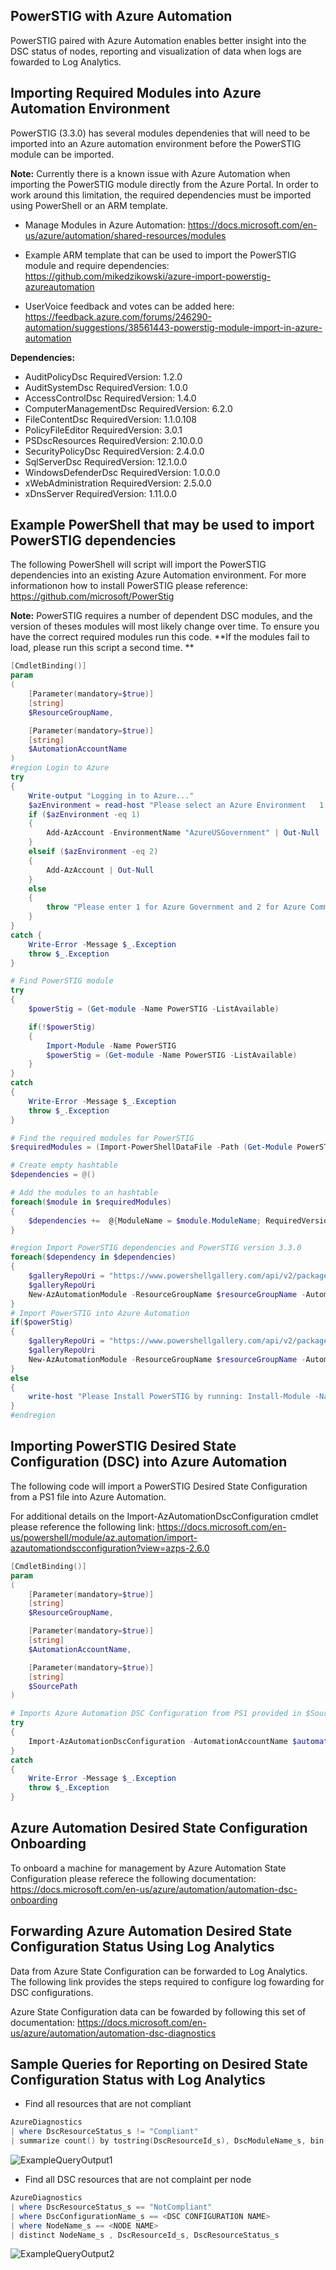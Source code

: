 ## PowerSTIG with Azure Automation
PowerSTIG paired with Azure Automation enables better insight into the DSC status of nodes, reporting and visualization of data when logs are fowarded to Log Analytics. 

## Importing Required Modules into Azure Automation Environment 
PowerSTIG (3.3.0) has several modules dependenies that will need to be imported into an Azure automation environment before the PowerSTIG module can be imported. 

**Note:** Currently there is a known issue with Azure Automation when importing the PowerSTIG module directly from the Azure Portal. In order to work around this limitation, the required dependencies must be imported using PowerShell or an ARM template. 

* Manage Modules in Azure Automation: https://docs.microsoft.com/en-us/azure/automation/shared-resources/modules

* Example ARM template that can be used to import the PowerSTIG module and require dependencies:  https://github.com/mikedzikowski/azure-import-powerstig-azureautomation   

* UserVoice feedback and votes can be added here:  https://feedback.azure.com/forums/246290-automation/suggestions/38561443-powerstig-module-import-in-azure-automation 

**Dependencies:** 
* AuditPolicyDsc RequiredVersion: 1.2.0
* AuditSystemDsc  RequiredVersion: 1.0.0
* AccessControlDsc RequiredVersion: 1.4.0
* ComputerManagementDsc RequiredVersion: 6.2.0
* FileContentDsc RequiredVersion: 1.1.0.108
* PolicyFileEditor RequiredVersion: 3.0.1
* PSDscResources RequiredVersion: 2.10.0.0
* SecurityPolicyDsc RequiredVersion: 2.4.0.0
* SqlServerDsc RequiredVersion: 12.1.0.0
* WindowsDefenderDsc RequiredVersion: 1.0.0.0
* xWebAdministration RequiredVersion: 2.5.0.0
* xDnsServer RequiredVersion: 1.11.0.0

## Example PowerShell that may be used to import PowerSTIG dependencies

The following PowerShell will script will import the PowerSTIG dependencies into an existing Azure Automation environment. For more informationon how to install PowerSTIG please reference: https://github.com/microsoft/PowerStig 

**Note:** PowerSTIG requires a number of dependent DSC modules, and the version of theses modules will most likely change over time.  To ensure you have the correct required modules run this code. **If the modules fail to load, please run this script a second time. **

```powershell
[CmdletBinding()] 
param 
(  
    [Parameter(mandatory=$true)]
    [string]
    $ResourceGroupName,

    [Parameter(mandatory=$true)]
    [string]
    $AutomationAccountName
) 
#region Login to Azure
try
{
    Write-output "Logging in to Azure..." 
    $azEnvironment = read-host "Please select an Azure Environment   1: Azure Government  or  2: Azure Commercial"
    if ($azEnvironment -eq 1)
    {    
        Add-AzAccount -EnvironmentName "AzureUSGovernment" | Out-Null
    }
    elseif ($azEnvironment -eq 2)
    {
        Add-AzAccount | Out-Null
    }
    else
    {
        throw "Please enter 1 for Azure Government and 2 for Azure Commercial"
    }
}
catch {
    Write-Error -Message $_.Exception
    throw $_.Exception
}

# Find PowerSTIG module 
try 
{    
    $powerStig = (Get-module -Name PowerSTIG -ListAvailable)

    if(!$powerStig)
    {
        Import-Module -Name PowerSTIG
        $powerStig = (Get-module -Name PowerSTIG -ListAvailable)
    }
}
catch 
{
    Write-Error -Message $_.Exception
    throw $_.Exception
}

# Find the required modules for PowerSTIG
$requiredModules = (Import-PowerShellDataFile -Path (Get-Module PowerSTIG -list).path).RequiredModules 

# Create empty hashtable 
$dependencies = @()

# Add the modules to an hashtable 
foreach($module in $requiredModules)
{
    $dependencies +=  @{ModuleName = $module.ModuleName; RequiredVersion = $module.ModuleVersion; }
}

#region Import PowerSTIG dependencies and PowerSTIG version 3.3.0
foreach($dependency in $dependencies)
{
    $galleryRepoUri = "https://www.powershellgallery.com/api/v2/package/" + $dependency.ModuleName + "/" + $dependency.RequiredVersion
    $galleryRepoUri
    New-AzAutomationModule -ResourceGroupName $resourceGroupName -AutomationAccountName $automationAccountName -Name $dependency.ModuleName -ContentLink $galleryRepoUri
}
# Import PowerSTIG into Azure Automation
if($powerStig)
{
    $galleryRepoUri = "https://www.powershellgallery.com/api/v2/package/" + $powerStig.Name + "/" + $powerStig.Version
    $galleryRepoUri
    New-AzAutomationModule -ResourceGroupName $resourceGroupName -AutomationAccountName $automationAccountName -Name $powerStig.Name -ContentLink $galleryRepoUri
}
else 
{
    write-host "Please Install PowerSTIG by running: Install-Module -Name PowerStig -Scope CurrentUser"
}
#endregion  
``` 

## Importing PowerSTIG Desired State Configuration (DSC) into Azure Automation
The following code will import a PowerSTIG Desired State Configuration from a PS1 file into Azure Automation.

For additional details on the Import-AzAutomationDscConfiguration cmdlet please reference the following link: 
https://docs.microsoft.com/en-us/powershell/module/az.automation/import-azautomationdscconfiguration?view=azps-2.6.0

```powershell
[CmdletBinding()] 
param 
(  
    [Parameter(mandatory=$true)]
    [string]
    $ResourceGroupName,

    [Parameter(mandatory=$true)]
    [string]
    $AutomationAccountName,

    [Parameter(mandatory=$true)]
    [string]
    $SourcePath
) 

# Imports Azure Automation DSC Configuration from PS1 provided in $SourcePath 
try 
{
    Import-AzAutomationDscConfiguration -AutomationAccountName $automationAccountName -ResourceGroupName $resourceGroupName -SourcePath $sourcePath -Force
}
catch
{
    Write-Error -Message $_.Exception
    throw $_.Exception
}
```

## Azure Automation Desired State Configuration Onboarding 

To onboard a machine for management by Azure Automation State Configuration please referece the following documentation: https://docs.microsoft.com/en-us/azure/automation/automation-dsc-onboarding 

## Forwarding Azure Automation Desired State Configuration Status Using Log Analytics

Data from Azure State Configuration can be forwarded to Log Analytics. The following link provides the steps required to configure log fowarding for DSC configurations. 

Azure State Configuration data can be fowarded by following this set of documentation: https://docs.microsoft.com/en-us/azure/automation/automation-dsc-diagnostics 

## Sample Queries for Reporting on Desired State Configuration Status with Log Analytics

* Find all resources that are not compliant 
```powershell
AzureDiagnostics
| where DscResourceStatus_s != "Compliant"
| summarize count() by tostring(DscResourceId_s), DscModuleName_s, bin(TimeGenerated, 4h) 
``` 
![ExampleQueryOutput1](images/ExampleDSCQuery1.jpg)

* Find all DSC resources that are not complaint per node
```powershell
AzureDiagnostics
| where DscResourceStatus_s == "NotCompliant"
| where DscConfigurationName_s == <DSC CONFIGURATION NAME>
| where NodeName_s == <NODE NAME>
| distinct NodeName_s , DscResourceId_s, DscResourceStatus_s   
``` 
![ExampleQueryOutput2](images/ExampleDSCQuery2.jpg)